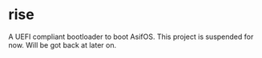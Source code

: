 # rise
A UEFI compliant bootloader to boot AsifOS.
This project is suspended for now. Will be got back at later on.